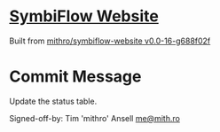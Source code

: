 # [SymbiFlow Website](https://symbiflow.github.io)

Built from [mithro/symbiflow-website v0.0-16-g688f02f](https://github.com/mithro/symbiflow-website/commit/688f02fbce7a59113c91bd81037481cf1f2f32d0)

# Commit Message

Update the status table.

Signed-off-by: Tim 'mithro' Ansell <me@mith.ro>

